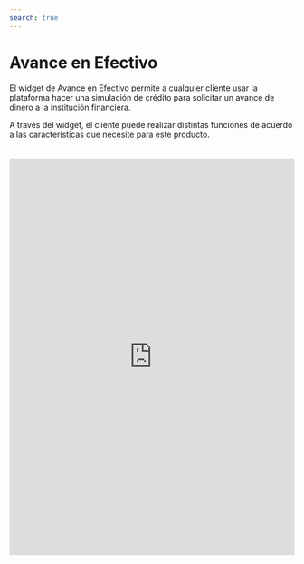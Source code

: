 ```yaml
---
search: true
---
```


# Avance en Efectivo

El widget de Avance en Efectivo permite a cualquier cliente usar la plataforma hacer una simulación de crédito para solicitar un avance de dinero a la institución financiera.  

A través del widget, el cliente puede realizar distintas funciones de acuerdo a las características que necesite para este producto.

<iframe src="https://widgets-es.modyo.com/personas/retail-cash-advance" width="100%" height="700px" frameBorder="0" style="overflow:auto;margin-top:20px;"/>

### Propiedades

En primera vista, el cliente podrá seleccionar las características del Avance en Efectivo y su pago para realizar la simulación.

|Funcionalidad|Descripción|
|:------------|:----------|
|Origen|Selecciona la tarjeta de la cual se extraerá el monto en efectiva.|
|Destino|Muestra la cuenta de destino del efectivo que se solicita.|
Monto del Avance|Esa sección permite añadir el monto que se solicita en efectivo|
|Cuotas|El cliente puede seleccionar la cantidad de cuotas en las que se pagará el monto solicitado|


### Simulación

Tras las características seleccionadas, el widget mostrará la simulación del avance y los detalles de los pagos que se realizarán.

|Funcionalidad|Descripción|
|:------------|:----------|
|Costo total del avance|Muestra el monto de deuda que se aplicará en la tarjeta.|
|Valor de la cuota|Muestra el valor de cada cuota que se cobrará según el tiempo solicitado.|
Tasa de interés mensual|Se muestra la tasa de interés mensual del avance solicitado.|
|Tasa de interés anual|Se muestra la tasa de interés anual del avance solicitado.|